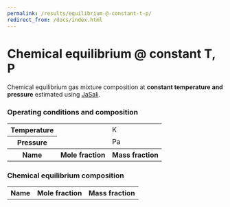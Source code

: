 ```yaml
---
permalink: /results/equilibrium-@-constant-t-p/
redirect_from: /docs/index.html
---
```

# **Chemical equilibrium @ constant T, P**
Chemical equilibrium gas mixture composition at **constant temperature and pressure** estimated using <a href="https://github.com/srebughini/JASALI">JaSali</a>.
### **Operating conditions and composition**
<table class="table table-striped text-center" id="input-table">
  <tbody>
    <tr>
      <th scope="row">Temperature <i class="fa-regular fa-temperature-three-quarters"></i></th>
      <td id="T"></td>
      <td>K</td>
    </tr>
    <tr>
      <th scope="row">Pressure <i class="fa-regular fa-gauge"></i></th>
      <td id="P"></td>
      <td>Pa</td>
    </tr>
    <tr>
      <th scope="row">Name <i class="fa-regular fa-atom"></i></th>
      <th >Mole fraction <i class="fa-regular fa-chart-pie"></i></th>
      <th >Mass fraction <i class="fa-regular fa-chart-pie"></i></th>
    </tr>
  </tbody>
</table>

### **Chemical equilibrium composition**
<table class="table table-striped text-center" id="output-table">
  <tbody>
    <tr>
      <th scope="row">Name <i class="fa-regular fa-atom"></i></th>
      <th >Mole fraction <i class="fa-regular fa-chart-pie"></i></th>
      <th >Mass fraction <i class="fa-regular fa-chart-pie"></i></th>
    </tr>
  </tbody>
</table>
